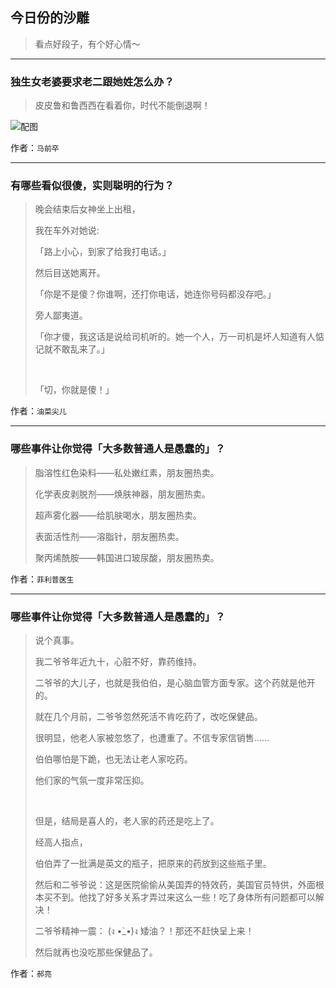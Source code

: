 ## 今日份的沙雕

> 看点好段子，有个好心情～


 
---

### 独生女老婆要求老二跟她姓怎么办？

> 皮皮鲁和鲁西西在看着你，时代不能倒退啊！



![配图](http://pic4.zhimg.com/70/v2-8f2c30d6eb1a770bb4604e4ab3a74a43_b.jpg)


作者：`马前卒`

---

### 有哪些看似很傻，实则聪明的行为？

> 晚会结束后女神坐上出租，
> 
> 我在车外对她说:
> 
> 「路上小心，到家了给我打电话。」
> 
> 然后目送她离开。
> 
> 「你是不是傻？你谁啊，还打你电话，她连你号码都没存吧。」
> 
> 旁人鄙夷道。
> 
> 「你才傻，我这话是说给司机听的。她一个人，万一司机是坏人知道有人惦记就不敢乱来了。」
> 
>  
> 
> 「切，你就是傻！」


作者：`油菜尖儿`

---

### 哪些事件让你觉得「大多数普通人是愚蠢的」？

> 脂溶性红色染料——私处嫩红素，朋友圈热卖。
> 
> 化学表皮剥脱剂——焕肤神器，朋友圈热卖。
> 
> 超声雾化器——给肌肤喝水，朋友圈热卖。
> 
> 表面活性剂——溶脂针，朋友圈热卖。
> 
> 聚丙烯酰胺——韩国进口玻尿酸，朋友圈热卖。


作者：`菲利普医生`

---

### 哪些事件让你觉得「大多数普通人是愚蠢的」？

> 说个真事。
> 
> 我二爷爷年近九十，心脏不好，靠药维持。
> 
> 二爷爷的大儿子，也就是我伯伯，是心脑血管方面专家。这个药就是他开的。
> 
> 就在几个月前，二爷爷忽然死活不肯吃药了，改吃保健品。
> 
> 很明显，他老人家被忽悠了，也遭重了。不信专家信销售......
> 
> 伯伯哪怕是下跪，也无法让老人家吃药。
> 
> 他们家的气氛一度非常压抑。
> 
>  
> 
> 但是，结局是喜人的，老人家的药还是吃上了。
> 
> 经高人指点，
> 
> 伯伯弄了一批满是英文的瓶子，把原来的药放到这些瓶子里。
> 
> 然后和二爷爷说：这是医院偷偷从美国弄的特效药，美国官员特供，外面根本买不到。他找了好多关系才弄过来这么一些！吃了身体所有问题都可以解决！
> 
> 二爷爷精神一震： (ง •̀_•́)ง 矮油？！那还不赶快呈上来！
> 
> 然后就再也没吃那些保健品了。


作者：`郝亮`